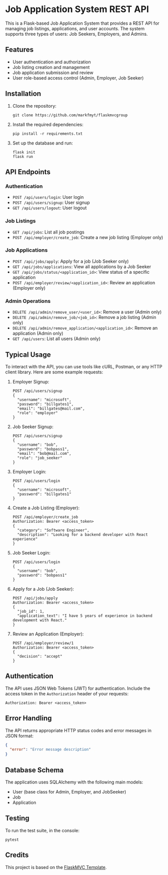 # Job Application System REST API

This is a Flask-based Job Application System that provides a REST API for managing job listings, applications, and user accounts. The system supports three types of users: Job Seekers, Employers, and Admins.

## Features

- User authentication and authorization
- Job listing creation and management
- Job application submission and review
- User role-based access control (Admin, Employer, Job Seeker)

## Installation

1. Clone the repository:
   ```
   git clone https://github.com/markfmyt/flaskmvcgroup
   ```
2. Install the required dependencies:
   ```
   pip install -r requirements.txt
   ```
3. Set up the database and run:
   ```
   flask init
   flask run
   ```

## API Endpoints

### Authentication

- `POST /api/users/login`: User login
- `POST /api/users/signup`: User signup
- `GET /api/users/logout`: User logout

### Job Listings

- `GET /api/jobs`: List all job postings
- `POST /api/employer/create_job`: Create a new job listing (Employer only)

### Job Applications

- `POST /api/jobs/apply`: Apply for a job (Job Seeker only)
- `GET /api/jobs/applications`: View all applications by a Job Seeker
- `GET /api/jobs/status/<application_id>`: View status of a specific application
- `POST /api/employer/review/<application_id>`: Review an application (Employer only)

### Admin Operations

- `DELETE /api/admin/remove_user/<user_id>`: Remove a user (Admin only)
- `DELETE /api/admin/remove_job/<job_id>`: Remove a job listing (Admin only)
- `DELETE /api/admin/remove_application/<application_id>`: Remove an application (Admin only)
- `GET /api/users`: List all users (Admin only)

## Typical Usage

To interact with the API, you can use tools like cURL, Postman, or any HTTP client library. Here are some example requests:

1. Employer Signup:
   ```
   POST /api/users/signup
   {
     "username": "microsoft",
     "password": "billgates1",
     "email": "billgates@mail.com",
     "role": "employer"
   }
   ```

2. Job Seeker Signup:
   ```
   POST /api/users/signup
   {
     "username": "bob",
     "password": "bobpass1",
     "email": "bob@mail.com",
     "role": "job_seeker"
   }
   ```

3. Employer Login:
   ```
   POST /api/users/login
   {
     "username": "microsoft",
     "password": "billgates1"
   }
   ```

4. Create a Job Listing (Employer):
   ```
   POST /api/employer/create_job
   Authorization: Bearer <access_token>
   {
     "category": "Software Engineer",
     "description": "Looking for a backend developer with React experience"
   }
   ```

5. Job Seeker Login:
   ```
   POST /api/users/login
   {
     "username": "bob",
     "password": "bobpass1"
   }
   ```

6. Apply for a Job (Job Seeker):
   ```
   POST /api/jobs/apply
   Authorization: Bearer <access_token>
   {
     "job_id": 1,
     "application_text": "I have 5 years of experience in backend development with React."
   }
   ```

7. Review an Application (Employer):
   ```
   POST /api/employer/review/1
   Authorization: Bearer <access_token>
   {
     "decision": "accept"
   }
   ```

## Authentication

The API uses JSON Web Tokens (JWT) for authentication. Include the access token in the `Authorization` header of your requests:

```
Authorization: Bearer <access_token>
```

## Error Handling

The API returns appropriate HTTP status codes and error messages in JSON format:

```json
{
  "error": "Error message description"
}
```

## Database Schema

The application uses SQLAlchemy with the following main models:
- User (base class for Admin, Employer, and JobSeeker)
- Job
- Application


## Testing

To run the test suite, in the console:

```
pytest
```

## Credits

This project is based on the [FlaskMVC Template](https://github.com/uwidcit/flaskmvc).
